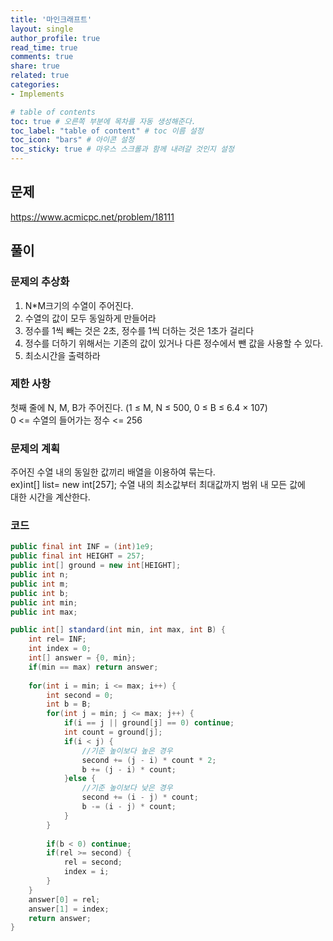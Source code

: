 ```yaml
---
title: '마인크래프트'
layout: single
author_profile: true
read_time: true
comments: true
share: true
related: true
categories:
- Implements

# table of contents
toc: true # 오른쪽 부분에 목차를 자동 생성해준다.
toc_label: "table of content" # toc 이름 설정
toc_icon: "bars" # 아이콘 설정
toc_sticky: true # 마우스 스크롤과 함께 내려갈 것인지 설정
---
```


## 문제
<a href="https://www.acmicpc.net/problem/18111" target="_blank">https://www.acmicpc.net/problem/18111</a>

## 풀이
### 문제의 추상화
1. N*M크기의 수열이 주어진다.
2. 수열의 값이 모두 동일하게 만들어라
3. 정수를 1씩 빼는 것은 2초, 정수를 1씩 더하는 것은 1초가 걸리다
4. 정수를 더하기 위해서는 기존의 값이 있거나 다른 정수에서 뺀 값을 사용할 수 있다.
5. 최소시간을 출력하라

### 제한 사항
첫째 줄에 N, M, B가 주어진다. (1 ≤ M, N ≤ 500, 0 ≤ B ≤ 6.4 × 107)  
0 <= 수열의 들어가는 정수 <= 256

### 문제의 계획
주어진 수열 내의 동일한 값끼리 배열을 이용하여 묶는다.  
ex)int[] list= new int[257];
수열 내의 최소값부터 최대값까지 범위 내 모든 값에  
대한 시간을 계산한다.

### 코드
```java
public final int INF = (int)1e9;
public final int HEIGHT = 257;
public int[] ground = new int[HEIGHT];
public int n;
public int m;
public int b;
public int min;
public int max;

public int[] standard(int min, int max, int B) {
    int rel= INF;
    int index = 0;
    int[] answer = {0, min};
    if(min == max) return answer;
    
    for(int i = min; i <= max; i++) {
        int second = 0;
        int b = B;
        for(int j = min; j <= max; j++) {
            if(i == j || ground[j] == 0) continue;
            int count = ground[j];
            if(i < j) {
                //기준 높이보다 높은 경우
                second += (j - i) * count * 2;
                b += (j - i) * count;
            }else {
                //기준 높이보다 낮은 경우
                second += (i - j) * count;
                b -= (i - j) * count;
            }
        }
        
        if(b < 0) continue;
        if(rel >= second) {
            rel = second;
            index = i;
        }
    }
    answer[0] = rel;
    answer[1] = index;
    return answer;
}
```